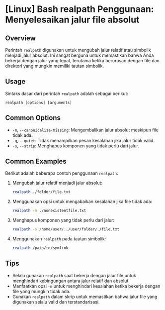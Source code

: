 # [Linux] Bash realpath Penggunaan: Menyelesaikan jalur file absolut

## Overview
Perintah `realpath` digunakan untuk mengubah jalur relatif atau simbolik menjadi jalur absolut. Ini sangat berguna untuk memastikan bahwa Anda bekerja dengan jalur yang tepat, terutama ketika berurusan dengan file dan direktori yang mungkin memiliki tautan simbolik.

## Usage
Sintaks dasar dari perintah `realpath` adalah sebagai berikut:

```
realpath [options] [arguments]
```

## Common Options
- `-m`, `--canonicalize-missing`: Mengembalikan jalur absolut meskipun file tidak ada.
- `-q`, `--quiet`: Tidak menampilkan pesan kesalahan jika jalur tidak valid.
- `-s`, `--strip`: Menghapus komponen yang tidak perlu dari jalur.

## Common Examples
Berikut adalah beberapa contoh penggunaan `realpath`:

1. Mengubah jalur relatif menjadi jalur absolut:
   ```bash
   realpath ./folder/file.txt
   ```

2. Menggunakan opsi untuk mengabaikan kesalahan jika file tidak ada:
   ```bash
   realpath -m ./nonexistentfile.txt
   ```

3. Menghapus komponen yang tidak perlu dari jalur:
   ```bash
   realpath -s /home/user/../user/folder/./file.txt
   ```

4. Menggunakan `realpath` pada tautan simbolik:
   ```bash
   realpath /path/to/symlink
   ```

## Tips
- Selalu gunakan `realpath` saat bekerja dengan jalur file untuk menghindari kebingungan antara jalur relatif dan absolut.
- Manfaatkan opsi `-m` untuk menghindari kesalahan ketika bekerja dengan file yang mungkin tidak ada.
- Gunakan `realpath` dalam skrip untuk memastikan bahwa jalur file yang digunakan selalu valid dan terstandarisasi.